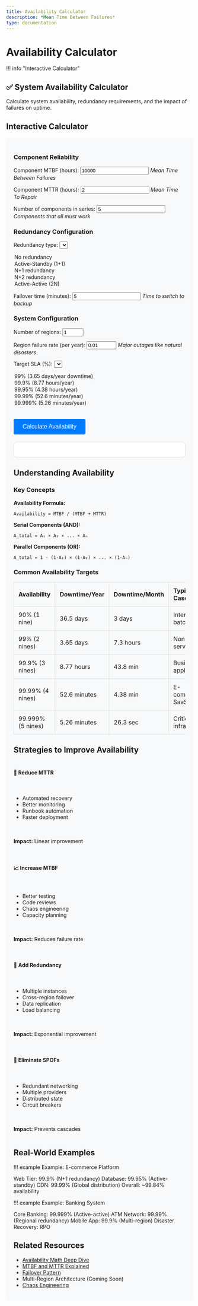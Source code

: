 ```yaml
---
title: Availability Calculator
description: *Mean Time Between Failures*
type: documentation
---
```


# Availability Calculator

!!! info "Interactive Calculator"
 <h2>✅ System Availability Calculator</h2>
<p>Calculate system availability, redundancy requirements, and the impact of failures on uptime.</p>

## Interactive Calculator

<div class="calculator-tool">
<form id="availabilityCalc">

### Component Reliability

<label for="componentMTBF">Component MTBF (hours):</label>
<input type="number" id="componentMTBF" value="10000" min="1" step="100">
*Mean Time Between Failures*



<label for="componentMTTR">Component MTTR (hours):</label>
<input type="number" id="componentMTTR" value="2" min="0.1" step="0.1">
*Mean Time To Repair*



<label for="numComponents">Number of components in series:</label>
<input type="number" id="numComponents" value="5" min="1" step="1">
*Components that all must work*


### Redundancy Configuration

<label for="redundancyType">Redundancy type:</label>
<select id="redundancyType">
<option value="none">No redundancy</option>
<option value="active-standby">Active-Standby (1+1)</option>
<option value="n-plus-1">N+1 redundancy</option>
<option value="n-plus-2">N+2 redundancy</option>
<option value="active-active">Active-Active (2N)</option>
</select>



<label for="failoverTime">Failover time (minutes):</label>
<input type="number" id="failoverTime" value="5" min="0" step="1">
*Time to switch to backup*


### System Configuration

<label for="numRegions">Number of regions:</label>
<input type="number" id="numRegions" value="1" min="1" max="10" step="1">



<label for="regionFailureRate">Region failure rate (per year):</label>
<input type="number" id="regionFailureRate" value="0.01" min="0" max="1" step="0.001">
*Major outages like natural disasters*



<label for="targetSLA">Target SLA (%):</label>
<select id="targetSLA">
<option value="99">99% (3.65 days/year downtime)</option>
<option value="99.9">99.9% (8.77 hours/year)</option>
<option value="99.95">99.95% (4.38 hours/year)</option>
<option value="99.99">99.99% (52.6 minutes/year)</option>
<option value="99.999">99.999% (5.26 minutes/year)</option>
</select>


<button type="button" onclick="calculateAvailability()" class="calc-button">Calculate Availability</button>
</form>

<div id="results" class="results-panel">
<!-- Results will appear here -->
</div>

## Understanding Availability

### Key Concepts

**Availability Formula:**
```
Availability = MTBF / (MTBF + MTTR)
```

**Serial Components (AND):**
```
A_total = A₁ × A₂ × ... × Aₙ
```

**Parallel Components (OR):**
```
A_total = 1 - (1-A₁) × (1-A₂) × ... × (1-Aₙ)
```

### Common Availability Targets

<table class="responsive-table">
 <thead>
 <tr>
<th>Availability</th>
<th>Downtime/Year</th>
<th>Downtime/Month</th>
<th>Typical Use Case</th>
</tr>
 </thead>
 <tbody>
 <tr>
<td data-label="Availability">90% (1 nine)</td>
<td data-label="Downtime/Year">36.5 days</td>
<td data-label="Downtime/Month">3 days</td>
<td data-label="Typical Use Case">Internal tools, batch jobs</td>
</tr>
 <tr>
<td data-label="Availability">99% (2 nines)</td>
<td data-label="Downtime/Year">3.65 days</td>
<td data-label="Downtime/Month">7.3 hours</td>
<td data-label="Typical Use Case">Non-critical services</td>
</tr>
 <tr>
<td data-label="Availability">99.9% (3 nines)</td>
<td data-label="Downtime/Year">8.77 hours</td>
<td data-label="Downtime/Month">43.8 min</td>
<td data-label="Typical Use Case">Business applications</td>
</tr>
 <tr>
<td data-label="Availability">99.99% (4 nines)</td>
<td data-label="Downtime/Year">52.6 minutes</td>
<td data-label="Downtime/Month">4.38 min</td>
<td data-label="Typical Use Case">E-commerce, SaaS</td>
</tr>
 <tr>
<td data-label="Availability">99.999% (5 nines)</td>
<td data-label="Downtime/Year">5.26 minutes</td>
<td data-label="Downtime/Month">26.3 sec</td>
<td data-label="Typical Use Case">Critical infrastructure</td>
</tr>
 </tbody>
</table>

## Strategies to Improve Availability

<div class="strategy-card">
<h4>🔧 Reduce MTTR</h4>
<ul>
<li>Automated recovery</li>
<li>Better monitoring</li>
<li>Runbook automation</li>
<li>Faster deployment</li>
</ul>
<p><strong>Impact:</strong> Linear improvement</p>

<h4>📈 Increase MTBF</h4>
<ul>
<li>Better testing</li>
<li>Code reviews</li>
<li>Chaos engineering</li>
<li>Capacity planning</li>
</ul>
<p><strong>Impact:</strong> Reduces failure rate</p>

<h4>🔄 Add Redundancy</h4>
<ul>
<li>Multiple instances</li>
<li>Cross-region failover</li>
<li>Data replication</li>
<li>Load balancing</li>
</ul>
<p><strong>Impact:</strong> Exponential improvement</p>

<h4>🎯 Eliminate SPOFs</h4>
<ul>
<li>Redundant networking</li>
<li>Multiple providers</li>
<li>Distributed state</li>
<li>Circuit breakers</li>
</ul>
<p><strong>Impact:</strong> Prevents cascades</p>
</div>

## Real-World Examples

!!! example
 Example: E-commerce Platform

 Web Tier: 99.9% (N+1 redundancy)
 Database: 99.95% (Active-standby)
 CDN: 99.99% (Global distribution)
 Overall: ~99.84% availability

!!! example
 Example: Banking System

 Core Banking: 99.999% (Active-active)
 ATM Network: 99.99% (Regional redundancy)
 Mobile App: 99.9% (Multi-region)
 Disaster Recovery: RPO

## Related Resources

- [Availability Math Deep Dive](quantitative/availability-math/index.md)
- [MTBF and MTTR Explained](quantitative/mtbf-mttr/index.md)
- [Failover Pattern](../..../pattern-library/resilience.md/failover/index.md)
- Multi-Region Architecture (Coming Soon)
- [Chaos Engineering](../..../architects-handbook/human-factors.md/chaos-engineering.md)

<script>
// Enhanced availability calculator with validation and visualizations
let availChart = null;

function validateAvailabilityInputs() {
 const inputs = {
 mtbf: { value: parseFloat(document.getElementById('componentMTBF').value), min: 1, max: 1000000, name: 'MTBF' },
 mttr: { value: parseFloat(document.getElementById('componentMTTR').value), min: 0.1, max: 1000, name: 'MTTR' },
 numComponents: { value: parseInt(document.getElementById('numComponents').value), min: 1, max: 100, name: 'Components' },
 redundancyType: { value: document.getElementById('redundancyType').value, name: 'Redundancy type' },
 failoverTime: { value: parseFloat(document.getElementById('failoverTime').value), min: 0, max: 60, name: 'Failover time' },
 numRegions: { value: parseInt(document.getElementById('numRegions').value), min: 1, max: 10, name: 'Regions' },
 regionFailureRate: { value: parseFloat(document.getElementById('regionFailureRate').value), min: 0, max: 1, name: 'Region failure rate' },
 targetSLA: { value: parseFloat(document.getElementById('targetSLA').value), min: 90, max: 99.999, name: 'Target SLA' }
 };
 
 const errors = [];
 
 // Validate numeric inputs
 for (const [key, input] of Object.entries(inputs)) {
 if (key === 'redundancyType') continue;
 
 if (isNaN(input.value)) {
 errors.push(`${input.name} must be a number`);
 } else if (input.min !== undefined && input.max !== undefined && 
 (input.value < input.min || input.value > input.max)) {
 errors.push(`${input.name} must be between ${input.min} and ${input.max}`);
 }
 }
 
 // Validate MTBF > MTTR
 if (inputs.mtbf.value <= inputs.mttr.value) {
 errors.push('MTBF must be greater than MTTR');
 }
 
 return { valid: errors.length === 0, errors, inputs };
}

function calculateAvailability() {
 // Validate inputs
 const validation = validateAvailabilityInputs();
 if (!validation.valid) {
 displayAvailabilityErrors(validation.errors);
 return;
 }
 
 const inputs = validation.inputs;
 const failoverTimeHours = inputs.failoverTime.value / 60; // Convert to hours
 
 // Calculate base component availability
 const mtbf = inputs.mtbf.value;
 const mttr = inputs.mttr.value;
 const numComponents = inputs.numComponents.value;
 const redundancyType = inputs.redundancyType.value;
 const failoverTime = inputs.failoverTime.value;
 const numRegions = inputs.numRegions.value;
 const regionFailureRate = inputs.regionFailureRate.value;
 const targetSLA = inputs.targetSLA.value;
 
 const componentAvailability = mtbf / (mtbf + mttr);
 
 // Calculate serial system availability
 const serialAvailability = Math.pow(componentAvailability, numComponents);
 
 // Apply redundancy
 let systemAvailability = serialAvailability;
 let redundancyFactor = 1;
 
 switch(redundancyType) {
 case 'active-standby':
 // 1+1 redundancy with failover time
 const effectiveMTTR = failoverTime;
 const redundantAvailability = 1 - Math.pow(1 - (mtbf / (mtbf + effectiveMTTR)), 2);
 systemAvailability = Math.pow(redundantAvailability, numComponents);
 redundancyFactor = 2;
 break;
 
 case 'n-plus-1':
 // N+1 redundancy
 systemAvailability = 1 - Math.pow(1 - serialAvailability, 2);
 redundancyFactor = 1.1;
 break;
 
 case 'n-plus-2':
 // N+2 redundancy
 systemAvailability = 1 - Math.pow(1 - serialAvailability, 3);
 redundancyFactor = 1.2;
 break;
 
 case 'active-active':
 // 2N redundancy
 systemAvailability = 1 - Math.pow(1 - serialAvailability, 2);
 redundancyFactor = 2;
 break;
 }
 
 // Apply multi-region configuration
 if (numRegions > 1) {
 const regionAvailability = 1 - regionFailureRate;
 const multiRegionAvailability = 1 - Math.pow(1 - (systemAvailability * regionAvailability), numRegions);
 systemAvailability = multiRegionAvailability;
 }
 
 // Calculate downtime
 const yearlyHours = 8760;
 const downtimeHours = (1 - systemAvailability) * yearlyHours;
 const downtimeMinutes = downtimeHours * 60;
 
 // Calculate nines
 const nines = -Math.log10(1 - systemAvailability);
 
 // Generate results
 let resultsHTML = `
 <h3>📊 Availability Analysis</h3>
 
 <div class="big-metric">
 <div class="metric-value">${(systemAvailability * 100).toFixed(4)}%
 System Availability
 ${nines.toFixed(1)} nines
 </div>
 
 <div class="downtime-item">
 <span class="label">Yearly Downtime:</span>
 <span class="value">${formatDowntime(downtimeHours)}</span>
 <span class="label">Monthly Downtime:</span>
 <span class="value">${formatDowntime(downtimeHours / 12)}</span>
 <span class="label">Daily Downtime:</span>
 <span class="value">${formatDowntime(downtimeHours / 365)}</span>
 </div>
 </div>
 
 <h4>Component Analysis</h4>
 <table class="responsive-table">
 <thead>
 <tr>
 <th>Component</th>
 <th>Availability</th>
 <th>Downtime/Year</th>
 </tr>
 </thead>
 <tbody>
 <tr>
 <td data-label="Component">Single Component</td>
 <td data-label="Availability">${(componentAvailability * 100).toFixed(3)}%</td>
 <td data-label="Downtime/Year">${formatDowntime((1 - componentAvailability) * yearlyHours)}</td>
 </tr>
 <tr>
 <td data-label="Component">Serial System (${numComponents} components)</td>
 <td data-label="Availability">${(serialAvailability * 100).toFixed(3)}%</td>
 <td data-label="Downtime/Year">${formatDowntime((1 - serialAvailability) * yearlyHours)}</td>
 </tr>
 <tr>
 <td data-label="Component">With ${redundancyType.replace('-', ' ')}</td>
 <td data-label="Availability">${(systemAvailability * 100).toFixed(4)}%</td>
 <td data-label="Downtime/Year">${formatDowntime(downtimeHours)}</td>
 </tr>
 </tbody>
</table>
 
 <h4>SLA Target Comparison</h4>
 `;
 
 if (systemAvailability >= targetSLA / 100) {
 resultsHTML += `
 <div class="sla-met">
 ✅ System meets ${targetSLA}% SLA target
 <p>Margin: ${((systemAvailability - targetSLA/100) * yearlyHours * 60).toFixed(1)} minutes/year</p>
 `;
 } else {
 const gap = (targetSLA/100 - systemAvailability) * yearlyHours;
 resultsHTML += `
 ❌ System does not meet ${targetSLA}% SLA target
 <p>Gap: ${formatDowntime(gap)} additional uptime needed</p>
 `;
 }
 
 resultsHTML += `
 </div>
 
 <h4>💰 Cost-Benefit Analysis</h4>
 <table class="responsive-table">
 <thead>
 <tr>
 <th>Configuration</th>
 <th>Availability</th>
 <th>Resource Multiplier</th>
 <th>Cost Impact</th>
 </tr>
 </thead>
 <tbody>
 <tr>
 <td data-label="Configuration">No Redundancy</td>
 <td data-label="Availability">${(serialAvailability * 100).toFixed(2)}%</td>
 <td data-label="Resource Multiplier">1x</td>
 <td data-label="Cost Impact">Baseline</td>
 </tr>
 <tr>
 <td data-label="Configuration">Current (${redundancyType})</td>
 <td data-label="Availability">${(systemAvailability * 100).toFixed(3)}%</td>
 <td data-label="Resource Multiplier">${redundancyFactor}x</td>
 <td data-label="Cost Impact">+${((redundancyFactor - 1) * 100).toFixed(0)}%</td>
 </tr>
 <tr>
 <td data-label="Configuration">Add Region</td>
 <td data-label="Availability">${calculateNextRegion(systemAvailability, regionFailureRate)}%</td>
 <td data-label="Resource Multiplier">${(redundancyFactor * 2).toFixed(1)}x</td>
 <td data-label="Cost Impact">+${((redundancyFactor * 2 - 1) * 100).toFixed(0)}%</td>
 </tr>
 </tbody>
</table>
 
 <h4>💡 Recommendations</h4>
 <ul>
 `;
 
 // Add specific recommendations
 if (systemAvailability < targetSLA / 100) {
 resultsHTML += '<li class="urgent">⚠️ Immediate action needed to meet SLA target</li>';
 
 if (redundancyType === 'none') {
 resultsHTML += '<li>Add redundancy - even Active-Standby would improve availability significantly</li>';
 }
 
 if (numRegions === 1) {
 resultsHTML += '<li>Consider multi-region deployment for major availability gains</li>';
 }
 
 if (mttr > 4) {
 resultsHTML += `<li>Reduce MTTR through automation - current ${mttr}h is high</li>`;
 }
 }
 
 if (numComponents > 3 && redundancyType === 'none') {
 resultsHTML += '<li>High component count without redundancy is risky - consider redundancy</li>';
 }
 
 if (failoverTime > 10 && redundancyType !== 'none') {
 resultsHTML += `<li>Failover time of ${failoverTime} minutes is high - aim for under 5 minutes</li>`;
 }
 
 resultsHTML += `
 </ul>
 
 <h4>Availability Over Time</h4>
 <canvas id="availChart" width="600" height="200"></canvas>
 `;
 
 document.getElementById('results').innerHTML = resultsHTML;
 
 // Draw availability chart
 drawAvailabilityChart(systemAvailability);
}

function formatDowntime(hours) {
 if (hours >= 24) {
 return `${(hours / 24).toFixed(1)} days`;
 } else if (hours >= 1) {
 return `${hours.toFixed(1)} hours`;
 } else {
 return `${(hours * 60).toFixed(1)} minutes`;
 }
}

function calculateNextRegion(currentAvail, regionFailureRate) {
 const regionAvail = 1 - regionFailureRate;
 const twoRegionAvail = 1 - Math.pow(1 - (currentAvail * regionAvail), 2);
 return (twoRegionAvail * 100).toFixed(3);
}

function displayAvailabilityErrors(errors) {
 const resultsDiv = document.getElementById('results');
 let errorHTML = '<div class="error-panel"><h3>❌ Validation Errors</h3><ul>';
 errors.forEach(error => {
 errorHTML += `<li>${error}</li>`;
 });
 errorHTML += '</ul></div>';
 resultsDiv.innerHTML = errorHTML;
}

function drawAvailabilityChart(availability) {
 const canvas = document.getElementById('availChart');
 if (!canvas) return;
 
 const ctx = canvas.getContext('2d');
 const width = canvas.width;
 const height = canvas.height;
 
 // Clear canvas
 ctx.clearRect(0, 0, width, height);
 
 // Draw availability bar
 const barHeight = 40;
 const barY = height / 2 - barHeight / 2;
 
 // Background (downtime)
 ctx.fillStyle = '#ff6b6b';
 ctx.fillRect(0, barY, width, barHeight);
 
 // Availability portion
 ctx.fillStyle = '#51cf66';
 ctx.fillRect(0, barY, width * availability, barHeight);
 
 // Draw scale
 ctx.fillStyle = '#333';
 ctx.font = '12px sans-serif';
 
 // SLA markers
 const slaMarkers = [0.99, 0.999, 0.9999, 0.99999];
 slaMarkers.forEach(sla => {
 const x = width * sla;
 ctx.strokeStyle = '#666';
 ctx.beginPath();
 ctx.moveTo(x, barY - 10);
 ctx.lineTo(x, barY + barHeight + 10);
 ctx.stroke();
 
 ctx.fillText(`${(sla * 100)}%`, x - 20, barY - 15);
 });
 
 // Current position
 const currentX = width * availability;
 ctx.strokeStyle = '#000';
 ctx.lineWidth = 2;
 ctx.beginPath();
 ctx.moveTo(currentX, barY - 5);
 ctx.lineTo(currentX, barY + barHeight + 5);
 ctx.stroke();
 
 // Label
 ctx.fillStyle = '#000';
 ctx.font = 'bold 14px sans-serif';
 ctx.fillText('Current', currentX - 25, barY + barHeight + 25);
}
</script>

<style>
.calculator-tool {
 max-width: 1000px;
 margin: 0 auto;
 padding: 20px;
 background: #f8f9fa;
 border-radius: 8px;
}

.calc-button {
 background: #007bff;
 color: white;
 border: none;
 padding: 12px 24px;
 border-radius: 4px;
 cursor: pointer;
 font-size: 16px;
 margin-top: 20px;
}

.calc-button:hover {
 background: #0056b3;
}

.results-panel {
 margin-top: 20px;
 padding: 20px;
 background: white;
 border-radius: 8px;
 border: 1px solid #ddd;
}

.big-metric {
 text-align: center;
 padding: 20px;
 background: linear-gradient(135deg, #667eea 0%, #764ba2 100%);
 color: white;
 border-radius: 8px;
 margin-bottom: 20px;
}

.metric-value {
 font-size: 2.5em;
 font-weight: bold;
 line-height: 1.2;
}

.downtime-item {
 display: grid;
 grid-template-columns: 1fr 1fr;
 gap: 10px;
 margin-top: 15px;
 font-size: 0.9em;
}

.label {
 font-weight: bold;
}

.value {
 color: #ffd700;
}

.sla-met {
 background: #d4edda;
 border: 1px solid #c3e6cb;
 color: #155724;
 padding: 15px;
 border-radius: 4px;
 margin: 10px 0;
}

.error-panel {
 background: #f8d7da;
 border: 1px solid #f5c6cb;
 color: #721c24;
 padding: 15px;
 border-radius: 4px;
 margin: 10px 0;
}

.strategy-card {
 display: grid;
 grid-template-columns: repeat(auto-fit, minmax(250px, 1fr));
 gap: 20px;
 margin: 20px 0;
}

.strategy-card > div {
 background: white;
 padding: 20px;
 border-radius: 8px;
 border-left: 4px solid #007bff;
}

.responsive-table {
 width: 100%;
 border-collapse: collapse;
 margin: 15px 0;
}

.responsive-table th,
.responsive-table td {
 border: 1px solid #ddd;
 padding: 12px;
 text-align: left;
}

.responsive-table th {
 background: #f8f9fa;
 font-weight: bold;
}

@media (max-width: 768px) {
 .calculator-tool {
 padding: 10px;
 }
 
 .downtime-item {
 grid-template-columns: 1fr;
 }
 
 .responsive-table {
 font-size: 14px;
 }
}
</style>

</div>